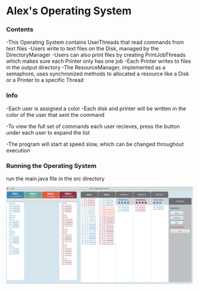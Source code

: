 # Alex's Operating System

### Contents

-This Operating System contains UserThreads that read commands from text files
-Users write to text files on the Disk, managed by the DirectoryManager
-Users can also print files by creating PrintJobThreads which makes sure each Printer only has one job
-Each Printer writes to files in the output directory
-The ResourceManager, implemented as a semaphore, uses synchronized methods to allocated a resource like a Disk or a Printer to a specific Thread

### Info

-Each user is assigned a color
-Each disk and printer will be written in the color of the user that sent the command

-To view the full set of commands each user recieves, press the button under each user to expand the list

-The program will start at speed slow, which can be changed throughout execution

### Running the Operating System
run the main.java file in the src directory

![alt text](https://github.com/alexmovsesyan/myOS/blob/master/OSsnapshot.png)
